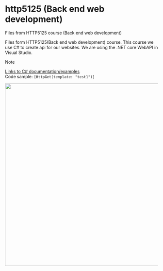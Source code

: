 # http5125 (Back end web development)
Files from HTTP5125 course (Back end web development)

Files form HTTP5125(Back end web development) course. This course we use C# to create api for our websites. We are using the .NET core WebAPI in Visual Studio.
>[!Note]
>[Links to C# documentation/examples](https://www.w3schools.com/cs/index.php)  
>Code sample: ```[HttpGet(template: "test1")] ```
<img src="https://upload.wikimedia.org/wikipedia/commons/thumb/7/7d/Microsoft_.NET_logo.svg/800px-Microsoft_.NET_logo.svg.png" width=600>
